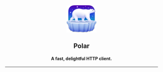 <p align="center">
<img src="./assets/logo.png" width="100px">
<h2 align="middle">Polar</p>
<h4 align="middle">A fast, delightful HTTP client.</h3>
</p>

<hr>
